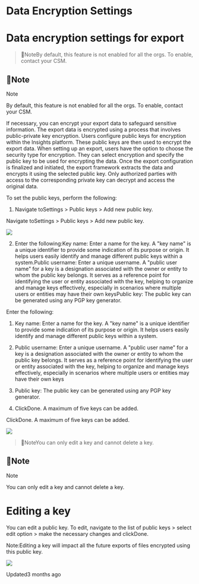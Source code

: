 # Data Encryption Settings

# Data encryption settings for export

> 📘NoteBy default, this feature is not enabled for all the orgs. To enable, contact your CSM.

## 📘Note

Note

By default, this feature is not enabled for all the orgs. To enable, contact your CSM.

If necessary, you can encrypt your export data to safeguard sensitive information. The export data is encrypted using a process that involves public-private key encryption. Users configure public keys for encryption within the Insights platform. These public keys are then used to encrypt the export data. When setting up an export, users have the option to choose the security type for encryption. They can select encryption and specify the public key to be used for encrypting the data. Once the export configuration is finalized and initiated, the export framework extracts the data and encrypts it using the selected public key. Only authorized parties with access to the corresponding private key can decrypt and access the original data.

To set the public keys, perform the following:

1. Navigate toSettings > Public keys > Add new public key.

Navigate toSettings > Public keys > Add new public key.

![](https://files.readme.io/d7d4c06-Add_new_public_key.png)

2. Enter the following:Key name: Enter a name for the key. A "key name" is a unique identifier to provide some indication of its purpose or origin. It helps users easily identify and manage different public keys within a system.Public username: Enter a unique username. A "public user name" for a key is a designation associated with the owner or entity to whom the public key belongs. It serves as a reference point for identifying the user or entity associated with the key, helping to organize and manage keys effectively, especially in scenarios where multiple users or entities may have their own keysPublic key: The public key can be generated using any PGP key generator.

Enter the following:

1. Key name: Enter a name for the key. A "key name" is a unique identifier to provide some indication of its purpose or origin. It helps users easily identify and manage different public keys within a system.

2. Public username: Enter a unique username. A "public user name" for a key is a designation associated with the owner or entity to whom the public key belongs. It serves as a reference point for identifying the user or entity associated with the key, helping to organize and manage keys effectively, especially in scenarios where multiple users or entities may have their own keys

3. Public key: The public key can be generated using any PGP key generator.

6. ClickDone. A maximum of five keys can be added.

ClickDone. A maximum of five keys can be added.

![](https://files.readme.io/9c7ffa4-Add_key.png)

> 📘NoteYou can only edit a key and cannot delete a key.

## 📘Note

Note

You can only edit a key and cannot delete a key.

# Editing a key

You can edit a public key. To edit, navigate to the list of public keys >  select edit option > make the necessary changes and clickDone.

Note:Editing a key will impact all the future exports of files encrypted using this public key.

![](https://files.readme.io/56476ad-Edit_key.png)

Updated3 months ago